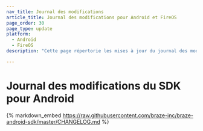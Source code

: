 ```yaml
---
nav_title: Journal des modifications
article_title: Journal des modifications pour Android et FireOS
page_order: 30
page_type: update
platform: 
  - Android
  - FireOS
description: "Cette page répertorie les mises à jour du journal des modifications du SDK Braze Android/FireOS."

---
```


# Journal des modifications du SDK pour Android

{% markdown_embed https://raw.githubusercontent.com/braze-inc/braze-android-sdk/master/CHANGELOG.md %}
